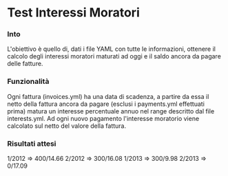 Test Interessi Moratori
=======================

### Into

L'obiettivo è quello di, dati i file YAML con tutte le informazioni, ottenere il calcolo degli interessi moratori maturati ad oggi e il saldo ancora da pagare delle fatture.

### Funzionalità

Ogni fattura (invoices.yml) ha una data di scadenza, a partire da essa il netto della fattura ancora da pagare (esclusi i payments.yml effettuati prima) matura un interesse percentuale annuo nel range descritto dal file interests.yml.
Ad ogni nuovo pagamento l'interesse moratorio viene calcolato sul netto del valore della fattura.

### Risultati attesi

1/2012 => 400/14.66
2/2012 => 300/16.08
1/2013 => 300/9.98
2/2013 => 0/17.09